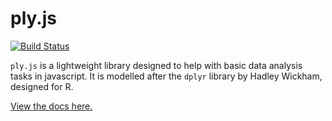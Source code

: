 # ply.js

[![Build Status](https://travis-ci.org/hamilton/ply.js.svg?branch=master)](https://travis-ci.org/hamilton/ply.js/)

`ply.js` is a lightweight library designed to help with basic data analysis tasks in javascript. It is modelled after the `dplyr` library by Hadley Wickham, designed for R.

[View the docs here.](https://hamilton.github.io/ply.js/)
